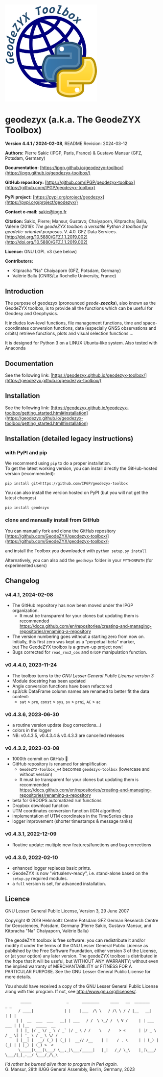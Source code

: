 <img src="./geodezyx_toolbox_logo.png" width="300">

# geodezyx (a.k.a. The GeodeZYX Toolbox) 

**Version 4.4.1 / 2024-02-08**, README Revision: 2024-03-12


**Authors:** Pierre Sakic (IPGP, Paris, France) & Gustavo Mansur (GFZ, Potsdam, Germany)

**Documentation:** [https://ipgp.github.io/geodezyx-toolbox](https://ipgp.github.io/geodezyx-toolbox/)

**GitHub repository:** [https://github.com/IPGP/geodezyx-toolbox](https://github.com/IPGP/geodezyx-toolbox) 

**PyPi project:** [https://pypi.org/project/geodezyx](https://pypi.org/project/geodezyx/)

**Contact e-mail:** sakic@ipgp.fr

**Citation:** Sakic, Pierre; Mansur, Gustavo; Chaiyaporn, Kitpracha; Ballu, Valérie (2019):
*The geodeZYX toolbox: a versatile Python 3 toolbox for geodetic-oriented purposes*. 
V. 4.0. GFZ Data Services. [http://doi.org/10.5880/GFZ.1.1.2019.002](http://doi.org/10.5880/GFZ.1.1.2019.002)

**Licence:** GNU LGPL v3 (see below) 

**Contributors:**
* Kitpracha "Na" Chaiyaporn (GFZ, Potsdam, Germany)
* Valérie Ballu (CNRS/La Rochelle University, France)



## Introduction

The purpose of geodezyx (pronounced *geode-**zeecks***), also known as the GeodeZYX toolbox, is to provide all the functions which
can be useful for Geodesy and Geophysics. 

It includes low-level functions, file management functions,
time and space-coordinates conversion functions, 
data (especially GNSS observations and orbits) retrieve functions, 
plots and visual selection functions ...

It is designed for Python 3 on a LINUX Ubuntu-like system.
Also tested with Anaconda

## Documentation

See the following link:
[https://geodezyx.github.io/geodezyx-toolbox/](https://geodezyx.github.io/geodezyx-toolbox/)

## Installation 

See the following link:
[https://geodezyx.github.io/geodezyx-toolbox/getting_started.html#installation](https://geodezyx.github.io/geodezyx-toolbox/getting_started.html#installation)

## Installation (detailed legacy instructions)

### with PyPI and pip

We recommend using `pip` to do a proper installation.  
To get the latest working version, you can install directly the GitHub-hosted version (recommended):  

``pip install git+https://github.com/IPGP/geodezyx-toolbox``

You can also install the version hosted on PyPI (but you will not get the latest changes)

``pip install geodezyx``

### clone and manually install from GitHub

You can manually fork and clone the GitHub repository
[https://github.com/GeodeZYX/geodezyx-toolbox/](https://github.com/GeodeZYX/geodezyx-toolbox/)

and install the Toolbox you downloaded with ``python setup.py install``

Alternatively, you can also add the ``geodezyx`` folder in your ``PYTHONPATH`` (for experimented users)

## Changelog

### v4.4.1, 2024-02-08
  * The GitHub repository has now been moved under the IPGP organization.
    * It must be transparent for your clones but updating them is recommended \
      https://docs.github.com/en/repositories/creating-and-managing-repositories/renaming-a-repository  
  * The version numbering goes without a starting zero from now on.  
    Initially, this first zero was kept as a "perpetual beta" marker,  
    but The GeodeZYX toolbox is a grown-up project now!
  * Bugs corrected for `read_rnx2_obs` and `OrbDF` manipulation function.

### v0.4.4.0, 2023-11-24
  * The toolbox turns to the _GNU Lesser General Public License version 3_
  * Module docstring has been updated
  * Angle conversion functions have been refactored
  * sp3/clk DataFrame column names are renamed to better fit the data content:
    * `sat` > `prn`, `const` > `sys`, `sv` > `prni`, `AC` > `ac`
      
### v0.4.3.6, 2023-06-30
  * a routine version update (bug corrections...)
  * colors in the logger
  * NB: v0.4.3.5, v0.4.3.4 & v0.4.3.3 are cancelled releases

### v0.4.3.2, 2023-03-08
  * 1000th commit on GitHub 🥳
  * GitHub repository is renamed for simplification 
    * `GeodeZYX-Toolbox_v4` becomes `geodezyx-toolbox` (lowercase and without version)
    * It must be transparent for your clones but updating them is recommended \
      https://docs.github.com/en/repositories/creating-and-managing-repositories/renaming-a-repository  
  * beta for GROOPS automatized run functions
  * Dropbox download function
  * UTM coordinates conversion function (IGN algorithm) 
  * implementation of UTM coordinates in the TimeSeries class
  * logger improvement (shorter timestamps & message ranks)

### v0.4.3.1, 2022-12-09
  * Routine update: multiple new features/functions and bug corrections

### v0.4.3.0, 2022-02-10
  * enhanced logger replaces basic prints.
  * GeodeZYX is now "virtualenv-ready", i.e. stand-alone based on the ``setup.py`` required modules.
  * a ``full`` version is set, for advanced installation.

## Licence

GNU Lesser General Public License, Version 3, 29 June 2007

Copyright © 2019 Helmholtz Centre Potsdam GFZ 
German Research Centre for Geosciences, Potsdam, Germany 
(Pierre Sakic, Gustavo Mansur, and Kitpracha "Na" Chaiyaporn, Valérie Ballu)

The geodeZYX toolbox is free software: you can redistribute it and/or modify it
under the terms of the GNU Lesser General Public License as published by the 
Free Software Foundation, either version 3 of the License, or 
(at your option) any later version. The geodeZYX toolbox is distributed 
in the hope that it will be useful, but WITHOUT ANY WARRANTY; without even 
the implied warranty of MERCHANTABILITY or FITNESS FOR A PARTICULAR PURPOSE. 
See the GNU Lesser General Public License for more details. 

You should have received a copy of the GNU Lesser General Public License 
along with this program. If not, see http://www.gnu.org/licenses/.

```
       _____                _      ________     ____   __  _______          _ _
      / ____|              | |    |___  /\ \   / /\ \ / / |__   __|        | | |
     | |  __  ___  ___   __| | ___   / /  \ \_/ /  \ V /     | | ___   ___ | | |__   _____  __
     | | |_ |/ _ \/ _ \ / _` |/ _ \ / /    \   /    > <      | |/ _ \ / _ \| | '_ \ / _ \ \/ /
     | |__| |  __/ (_) | (_| |  __// /__    | |    / . \     | | (_) | (_) | | |_) | (_) >  <
      \_____|\___|\___/ \__,_|\___/_____|   |_|   /_/ \_\    |_|\___/ \___/|_|_.__/ \___/_/\_\
```

_I'd rather be burned alive than to program in Perl again._  
 G. Mansur, 28th IUGG General Assembly, Berlin, Germany, 2023

